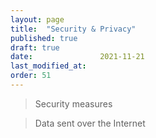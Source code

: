 ```yaml
---
layout: page
title:  "Security & Privacy"
published: true
draft: true
date:               2021-11-21
last_modified_at:
order: 51
---
```

> Security measures

> Data sent over the Internet
